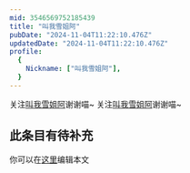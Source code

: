 ```yaml
---
mid: 3546569752185439
title: "叫我雪姐阿"
pubDate: "2024-11-04T11:22:10.476Z"
updatedDate: "2024-11-04T11:22:10.476Z"
profile:
  {
    Nickname: ["叫我雪姐阿"],
  }
---
```


关注[叫我雪姐阿](https://space.bilibili.com/3546569752185439)谢谢喵~ 关注[叫我雪姐阿](https://space.bilibili.com/3546569752185439)谢谢喵~

## 此条目有待补充
你可以在[这里](https://github.com/Yuhanawa/VTuber.ICU/edit/master/src/content/v/叫我雪姐阿/index.md)编辑本文
